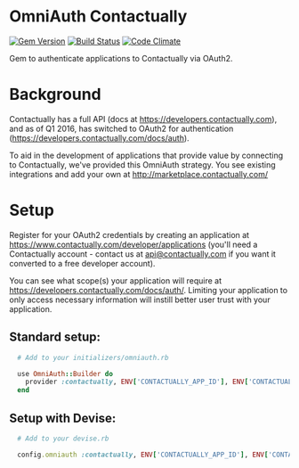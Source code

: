 # OmniAuth Contactually

[![Gem Version](http://img.shields.io/gem/v/omniauth-contactually.svg)][gem]
[![Build Status](http://img.shields.io/travis/contactually/omniauth-contactually.svg)][travis]
[![Code Climate](http://img.shields.io/codeclimate/github/contactually/omniauth-contactually.svg)][codeclimate]

[gem]: https://rubygems.org/gems/omniauth-contactually
[travis]: http://travis-ci.org/contactually/omniauth-contactually
[codeclimate]: https://codeclimate.com/github/contactually/omniauth-contactually

Gem to authenticate applications to Contactually via OAuth2.

# Background
Contactually has a full API (docs at https://developers.contactually.com), and as of Q1 2016, has switched to OAuth2 for authentication (https://developers.contactually.com/docs/auth).

To aid in the development of applications that provide value by connecting to Contactually, we've provided this OmniAuth strategy. You see existing integrations and add your own at http://marketplace.contactually.com/

# Setup
Register for your OAuth2 credentials by creating an application at https://www.contactually.com/developer/applications (you'll need a Contactually account - contact us at api@contactually.com if you want it converted to a free developer account).

You can see what scope(s) your application will require at https://developers.contactually.com/docs/auth/. Limiting your application to only access necessary information will instill better user trust with your application.

## Standard setup:

```ruby
  # Add to your initializers/omniauth.rb

  use OmniAuth::Builder do
    provider :contactually, ENV['CONTACTUALLY_APP_ID'], ENV['CONTACTUALLY_APP_SECRET'], :scope=>"all:manage"
  end
```

## Setup with Devise:

```ruby
  # Add to your devise.rb

  config.omniauth :contactually, ENV['CONTACTUALLY_APP_ID'], ENV['CONTACTUALLY_APP_SECRET'], :scope=>"all:manage"
```
